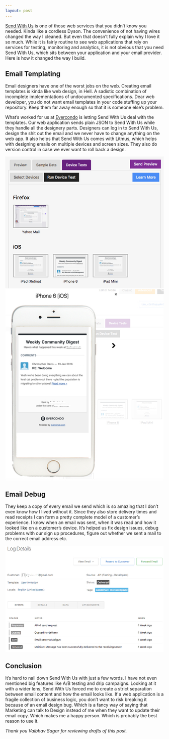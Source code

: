 ```yaml
---
layout: post
---  
```


[Send With Us](https://www.sendwithus.com/) is one of those web services that you didn’t know you needed. Kinda like a cordless Dyson. The convenience of not having wires changed the way I cleaned. But even that doesn’t fully explain why I love it so much. While it is fairly routine to see web applications that rely on services for testing, monitoring and analytics, it is not obvious that you need Send With Us, which sits between your application and your email provider. Here is how it changed the way I build.

## Email Templating

Email designers have one of the worst jobs on the web. Creating email templates is kinda like web design, in Hell. A sadistic combination of incomplete implementations of undocumented specifications. Dear web developer, you do not want email templates in your code stuffing up your repository. Keep them far away enough so that it is someone else’s problem.

What’s worked for us at [Evercondo](http://www.evercondo.com/) is letting Send With Us deal with the templates. Our web application sends plain JSON to Send With Us while they handle all the designery parts. Designers can log in to Send With Us, design the shit out the email and we never have to change anything on the web app. It also helps that Send With Us comes with Litmus, which helps with designing emails on multiple devices and screen sizes. They also do version control in case we ever want to roll back a design.

<img src='/images/strange-1.jpg' class='img-responsive img-rounded' />

<img src='/images/strange-2.jpg' class='img-responsive img-rounded' />

## Email Debug
They keep a copy of every email we send which is so amazing that I don’t even know how I lived without it. Since they also store delivery times and read receipts I can form a pretty complete model of a customer’s experience. I know when an email was sent, when it was read and how it looked like on a customer’s device. It’s helped us fix design issues, debug problems with our sign up procedures, figure out whether we sent a mail to the correct email address etc.

<img src='/images/strange-3.jpg' class='img-responsive img-rounded' />

## Conclusion

It’s hard to nail down Send With Us with just a few words. I have not even mentioned big features like A/B testing and drip campaigns. Looking at it with a wider lens, Send With Us forced me to create a strict separation between email content and how the email looks like. If a web application is a fragile collection of business logic, you don’t want to risk breaking it because of an email design bug. Which is a fancy way of saying that Marketing can talk to Design instead of me when they want to update their email copy. Which makes me a happy person. Which is probably the best reason to use it.

_Thank you Vaibhav Sagar for reviewing drafts of this post._
